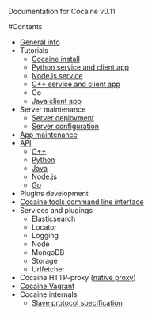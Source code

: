 Documentation for Cocaine v0.11

#Contents
  * [General info](general_info.md)
  * Tutorials
    * [Cocaine install](tutorial_cocaine_install.md)
    * [Python service and client app](https://github.com/cocaine/cocaine-framework-python/wiki/Echo-application-example)
    * [Node.js service](https://github.com/cocaine/cocaine-framework-nodejs/blob/development/README.md)
    * [C++ service and client app](tutorial_cplusplus.md)
    * Go
    * [Java client app](https://github.com/cocaine/cocaine-framework-java/blob/master/README.md)
  * Server maintenance
    * [Server deployment](maintenance_server_deployment.md)
    * [Server configuration](maintenance_server_configuration.md)
  * [App maintenance](app_maintenance.md)
  * [API](api.md)
    * [C++](api_cplusplus.md)
    * [Python](https://cocaine.readthedocs.org/en/latest/)
    * [Java](api_java.md)
    * [Node.js](api_javascript.md)
    * [Go](api_go.md)
  * Plugins development
  * [Cocaine tools command line interface](http://cocaine-tools.readthedocs.org/en/latest/)
  * Services and plugings
    * Elasticsearch
    * Locator
    * Logging
    * Node
    * MongoDB
    * Storage
    * Urlfetcher
  * Cocaine HTTP-proxy ([native proxy](https://github.com/andrusha97/cocaine-native-proxy/blob/master/README.md))
  * [Cocaine Vagrant](https://github.com/cocaine/cocaine-vagrant/blob/master/README.md)
  * Cocaine internals
    * [Slave protocol specification](https://github.com/cocaine/cocaine-core/wiki/protocol)
